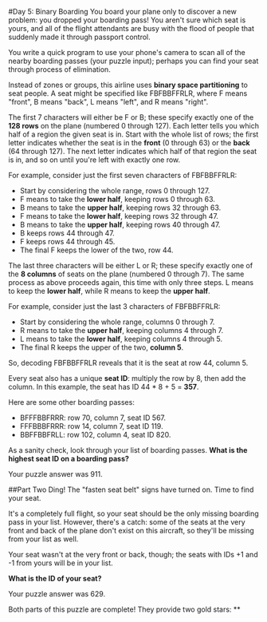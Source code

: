 #Day 5: Binary Boarding
You board your plane only to discover a new problem: you dropped your boarding pass! You aren't sure which seat is 
yours, and all of the flight attendants are busy with the flood of people that suddenly made it through passport 
control.

You write a quick program to use your phone's camera to scan all of the nearby boarding passes (your puzzle input); 
perhaps you can find your seat through process of elimination.

Instead of zones or groups, this airline uses **binary space partitioning** to seat people. A seat might be specified 
like FBFBBFFRLR, where F means "front", B means "back", L means "left", and R means "right".

The first 7 characters will either be F or B; these specify exactly one of the **128 rows** on the plane (numbered 0 
through 127). Each letter tells you which half of a region the given seat is in. Start with the whole list of rows; 
the first letter indicates whether the seat is in the **front** (0 through 63) or the **back** (64 through 127). The 
next letter indicates which half of that region the seat is in, and so on until you're left with exactly one row.

For example, consider just the first seven characters of FBFBBFFRLR:

* Start by considering the whole range, rows 0 through 127.
* F means to take the **lower half**, keeping rows 0 through 63.
* B means to take the **upper half**, keeping rows 32 through 63.
* F means to take the **lower half**, keeping rows 32 through 47.
* B means to take the **upper half**, keeping rows 40 through 47.
* B keeps rows 44 through 47.
* F keeps rows 44 through 45.
* The final F keeps the lower of the two, row 44.

The last three characters will be either L or R; these specify exactly one of the **8 columns** of seats on the plane 
(numbered 0 through 7). The same process as above proceeds again, this time with only three steps. L means to keep 
the **lower half**, while R means to keep the **upper half**.

For example, consider just the last 3 characters of FBFBBFFRLR:

* Start by considering the whole range, columns 0 through 7.
* R means to take the **upper half**, keeping columns 4 through 7.
* L means to take the **lower half**, keeping columns 4 through 5.
* The final R keeps the upper of the two, **column 5**.

So, decoding FBFBBFFRLR reveals that it is the seat at row 44, column 5.

Every seat also has a unique **seat ID**: multiply the row by 8, then add the column. In this example, the seat has 
ID 44 * 8 + 5 = **357**.

Here are some other boarding passes:

* BFFFBBFRRR: row 70, column 7, seat ID 567. 
* FFFBBBFRRR: row 14, column 7, seat ID 119.
* BBFFBBFRLL: row 102, column 4, seat ID 820.

As a sanity check, look through your list of boarding passes. **What is the highest seat ID on a boarding pass?**

Your puzzle answer was 911.

##Part Two
Ding! The "fasten seat belt" signs have turned on. Time to find your seat.

It's a completely full flight, so your seat should be the only missing boarding pass in your list. However, 
there's a catch: some of the seats at the very front and back of the plane don't exist on this aircraft, so they'll 
be missing from your list as well.

Your seat wasn't at the very front or back, though; the seats with IDs +1 and -1 from yours will be in your list.

**What is the ID of your seat?**

Your puzzle answer was 629.

Both parts of this puzzle are complete! They provide two gold stars: **
